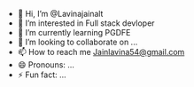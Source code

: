 - 👋 Hi, I’m @Lavinajainalt
- 👀 I’m interested in Full stack devloper
- 🌱 I’m currently learning PGDFE
- 💞️ I’m looking to collaborate on ...
- 📫 How to reach me Jainlavina54@gmail.com
- 😄 Pronouns: ...
- ⚡ Fun fact: ...

<!---
Lavinajainalt/Lavinajainalt is a ✨ special ✨ repository because its `README.md` (this file) appears on your GitHub profile.
You can click the Preview link to take a look at your changes.
--->
